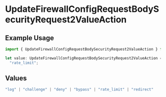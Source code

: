 # UpdateFirewallConfigRequestBodySecurityRequest2ValueAction

## Example Usage

```typescript
import { UpdateFirewallConfigRequestBodySecurityRequest2ValueAction } from "@vercel/sdk/models/operations/updatefirewallconfig.js";

let value: UpdateFirewallConfigRequestBodySecurityRequest2ValueAction =
  "rate_limit";
```

## Values

```typescript
"log" | "challenge" | "deny" | "bypass" | "rate_limit" | "redirect"
```